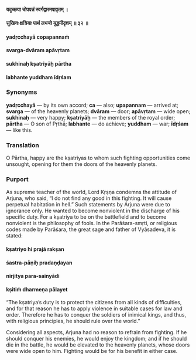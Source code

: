 #### यदृच्छया चोपपन्नं स्वर्गद्वारमपावृतम् ।
#### सुखिनः क्षत्रियाः पार्थ लभन्ते युद्धमीदृशम् ॥ ३२ ॥

#### yadṛcchayā copapannaṁ
#### svarga-dvāram apāvṛtam
#### sukhinaḥ kṣatriyāḥ pārtha
#### labhante yuddham īdṛśam

### Synonyms

**yadṛcchayā** — by its own accord; **ca** — also; **upapannam** — arrived at; **svarga** — of the heavenly planets; **dvāram** — door; **apāvṛtam** — wide open; **sukhinaḥ** — very happy; **kṣatriyāḥ** — the members of the royal order; **pārtha** — O son of Pṛthā; **labhante** — do achieve; **yuddham** — war; **īdṛśam** — like this.

### Translation

O Pārtha, happy are the kṣatriyas to whom such fighting opportunities come unsought, opening for them the doors of the heavenly planets.

### Purport

As supreme teacher of the world, Lord Kṛṣṇa condemns the attitude of Arjuna, who said, “I do not find any good in this fighting. It will cause perpetual habitation in hell.” Such statements by Arjuna were due to ignorance only. He wanted to become nonviolent in the discharge of his specific duty. For a kṣatriya to be on the battlefield and to become nonviolent is the philosophy of fools. In the Parāśara-smṛti, or religious codes made by Parāśara, the great sage and father of Vyāsadeva, it is stated:

#### kṣatriyo hi prajā rakṣan
#### śastra-pāṇiḥ pradaṇḍayan
#### nirjitya para-sainyādi
#### kṣitiṁ dharmeṇa pālayet

“The kṣatriya’s duty is to protect the citizens from all kinds of difficulties, and for that reason he has to apply violence in suitable cases for law and order. Therefore he has to conquer the soldiers of inimical kings, and thus, with religious principles, he should rule over the world.”

Considering all aspects, Arjuna had no reason to refrain from fighting. If he should conquer his enemies, he would enjoy the kingdom; and if he should die in the battle, he would be elevated to the heavenly planets, whose doors were wide open to him. Fighting would be for his benefit in either case.